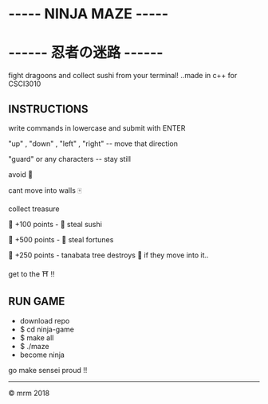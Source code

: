 
# ----- NINJA MAZE -----
# ------   忍者の迷路   ------

fight dragoons and collect sushi from your terminal! ..made in c++ for CSCI3010


## INSTRUCTIONS

write commands in lowercase and submit with ENTER

"up" , "down" , "left" , "right" -- move that direction

"guard" or any characters  -- stay still

avoid 🐲 

cant move into walls 🀄️

collect treasure 

🍣 +100 points -  🐲 steal sushi

🥠 +500 points -  🐲 steal fortunes

🎋 +250 points -  tanabata tree destroys 🐲 if they move into it..
 
get to the  ⛩ !!

## RUN GAME
- download repo
- $ cd ninja-game
- $ make all
- $ ./maze
- become ninja

go make sensei proud !!

-----------------------------

© mrm 2018
